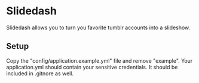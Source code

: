# Slidedash

Slidedash allows you to turn you favorite tumblr accounts into a slideshow.

## Setup
Copy the "config/application.example.yml" file and remove "example". Your application.yml should contain your sensitive credentials. It should be included in .gitnore as well.

